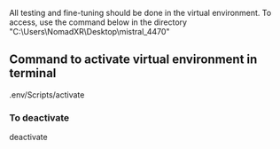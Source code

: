 All testing and fine-tuning should be done in the virtual environment. To access, use the command below in the directory "C:\Users\NomadXR\Desktop\mistral_4470"

## Command to activate virtual environment in terminal
.env/Scripts/activate

### To deactivate
deactivate
